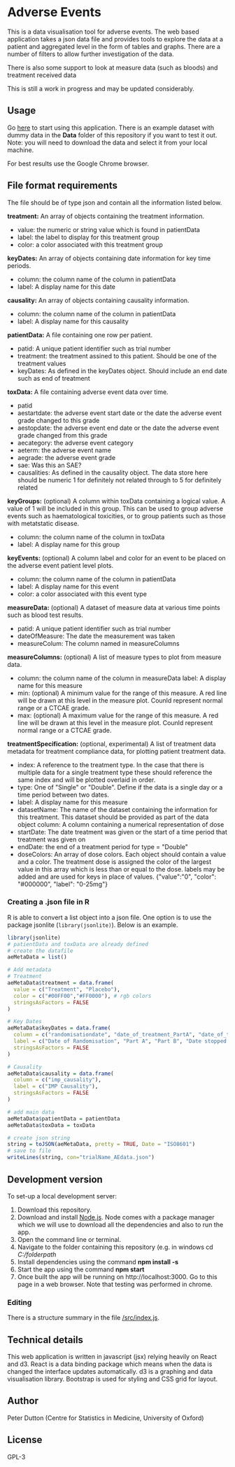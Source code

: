 # Adverse Events

This is a data visualisation tool for adverse events. The web based application takes a json data file and provides tools to explore the data at a patient and aggregated level in the form of tables and graphs. There are a number of filters to allow further investigation of the data.

There is also some support to look at measure data (such as bloods) and treatment received data

This is still a work in progress and may be updated considerably.

## Usage

Go [here](https://csmoxford.github.io/Adverse-Events-Visualiser/#/) to start using this application. There is an example dataset with dummy data in the **Data** folder of this repository if you want to test it out. Note: you will need to download the data and select it from your local machine.

For best results use the Google Chrome browser.

## File format requirements

The file should be of type json and contain all the information listed below.

**treatment:** An array of objects containing the treatment information.

* value: the numeric or string value which is found in patientData
* label: the label to display for this treatment group
* color: a color associated with this treatment group

**keyDates:** An array of objects containing date information for key time periods.

* column: the column name of the column in patientData
* label: A display name for this date

**causality:** An array of objects containing causality information.

* column: the column name of the column in patientData
* label: A display name for this causality

**patientData:** A file containing one row per patient.

* patid: A unique patient identifier such as trial number
* treatment: the treatment assined to this patient. Should be one of the treatment values
* keyDates: As defined in the keyDates object. Should include an end date such as end of treatment

**toxData:** A file containing adverse event data over time.

* patid
* aestartdate: the adverse event start date or the date the adverse event grade changed to this grade
* aestopdate: the adverse event end date or the date the adverse event grade changed from this grade
* aecategory: the adverse event category
* aeterm: the adverse event name
* aegrade: the adverse event grade
* sae: Was this an SAE?
* causalities: As defined in the causality object. The data store here should be numeric 1 for definitely not related through to 5 for definitely related

**keyGroups:** (optional) A column within toxData containing a logical value. A value of 1 will be included in this group. This can be used to group adverse events such as haematological toxicities, or to group patients such as those with  metatstatic disease.

* column: the column name of the column in toxData
* label: A display name for this group

**keyEvents:** (optional) A column label and color for an event to be placed on the adverse event patient level plots.

* column: the column name of the column in patientData
* label: A display name for this event
* color: a color associated with this event type

**measureData:** (optional) A dataset of measure data at various time points such as blood test results.

* patid: A unique patient identifier such as trial number
* dateOfMeasure: The date the measurement was taken
* measureColum: The column named in measureColumns

**measureColumns:** (optional) A list of measure types to plot from measure data.

* column: the column name of the column in measureData
label: A display name for this measure
* min: (optional) A minimum value for the range of this measure. A red line will be drawn at this level in the measure plot. Counld represent normal range or a CTCAE grade.
* max: (optional) A maximum value for the range of this measure. A red line will be drawn at this level in the measure plot. Counld represent normal range or a CTCAE grade.

**treatmentSpecification:** (optional, experimental) A list of treatment data metadata for treatment compliance data, for plotting patient treatment data.

* index: A reference to the treatment type. In the case that there is multiple data for a single treatment type these should reference the same index and will be plotted overlaid in order.
* type: One of "Single" or "Double". Define if the data is a single day or a time period between two dates.
* label: A display name for this measure
* datasetName: The name of the dataset containing the information for this treatment. This dataset should be provided as part of the data object
column: A column containing a numerical representation of dose
* startDate: The date treatment was given or the start of a time period that treatment was given on
* endDate: the end of a treatment period for type = "Double"
* doseColors: An array of dose colors. Each object should contain a value and a color. The treatment dose is assigned the color of the largest value in this array which is less than or equal to the dose. labels may be added and are used for keys in place of values. {"value":"0", "color": "#000000", "label": "0-25mg"}

### Creating a .json file in R

R is able to convert a list object into a json file. One option is to use the package jsonlite (`library(jsonlite)`). Below is an example.

```R
library(jsonlite)
# patientData and toxData are already defined
# create the datafile
aeMetaData = list()

# Add metadata
# Treatment
aeMetaData$treatment = data.frame(
  value = c("Treatment", "Placebo"),
  color = c("#00FF00","#FF0000"), # rgb colors
  stringsAsFactors = FALSE
)

# Key Dates
aeMetaData$keyDates = data.frame(
  column = c("randomisationdate", "date_of_treatment_PartA", "date_of_treatment_PartB", "date_stopped_treatment"),
  label = c("Date of Randomisation", "Part A", "Part B", "Date stopped treatment"),
  stringsAsFactors = FALSE
)

# Causality
aeMetaData$causality = data.frame(
  column = c("imp_causality"),
  label = c("IMP Causality"),
  stringsAsFactors = FALSE
)

# add main data
aeMetaData$patientData = patientData
aeMetaData$toxData = toxData

# create json string
string = toJSON(aeMetaData, pretty = TRUE, Date = "ISO8601")
# save to file
writeLines(string, con="trialName_AEdata.json")
```

## Development version

To set-up a local development server:

1. Download this repository.
2. Download and install [Node.js](https://nodejs.org/en/download/). Node comes with a package manager which we will use to download all the dependencies and also to run the app.
3. Open the command line or terminal.
4. Navigate to the folder containing this repository (e.g. in windows cd *C:/folderpath*
5. Install dependencies using the command **npm install -s**
6. Start the app using the command **npm start**
7. Once built the app will be running on http://localhost:3000. Go to this page in a web browser. Note that testing was performed in chrome.

### Editing

There is a structure summary in the file [/src/index.js](https://github.com/csmoxford/Adverse-Events-Visualiser/blob/master/src/index.js).

## Technical details

This web application is written in javascript (jsx) relying heavily on React and d3. React is a data binding package which means when the data is changed the interface updates automatically. d3 is a graphing and data visualisation library. Bootstrap is used for styling and CSS grid for layout.

## Author

Peter Dutton (Centre for Statistics in Medicine, University of Oxford)

## License

GPL-3